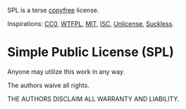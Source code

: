SPL is a terse [copyfree](http://copyfree.org/) license.

Inspirations:
[CC0](https://creativecommons.org/publicdomain/zero/1.0/legalcode.txt),
[WTFPL](http://www.wtfpl.net/txt/copying/),
[MIT](https://opensource.org/licenses/MIT),
[ISC](https://opensource.org/licenses/ISC),
[Unlicense](https://unlicense.org/),
[Suckless](https://suckless.org/).

Simple Public License (SPL)
===========================
Anyone may utilize this work in any way.

The authors waive all rights.

THE AUTHORS DISCLAIM ALL WARRANTY AND LIABILITY.
